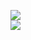 [![](https://img.shields.io/badge/Made%20With-Github%20Spray-lightgrey.svg?style=for-the-badge&logo=github)](https://github.com/Annihil/github-spray#204)  
[![](https://i.imgur.com/2DrTn0Z.gif)](https://github.com/Annihil/github-spray)